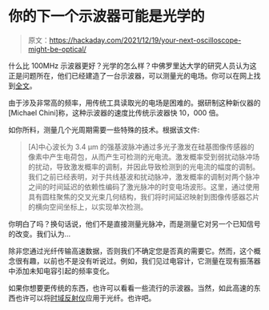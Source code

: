 # 你的下一个示波器可能是光学的

> 原文：<https://hackaday.com/2021/12/19/your-next-oscilloscope-might-be-optical/>

什么比 100MHz 示波器更好？光学的怎么样？中佛罗里达大学的研究人员认为这正是问题所在，他们已经建造了一台示波器，可以测量光的电场。你可以在网上找到[全文](https://www.nature.com/articles/s41566-021-00924-6)。

由于涉及非常高的频率，用传统工具读取光的电场是困难的。据研制这种新仪器的[Michael Chini]称，这种示波器的速度比传统示波器快 10，000 倍。

如你所料，测量几个光周期需要一些特殊的技术。根据该文件:

> [A]中心波长为 3.4 μm 的强基波脉冲通过多光子激发在硅基图像传感器的像素中产生电荷包，从而产生可检测的光电流。激发概率受到弱扰动脉冲场的扰动，导致激发概率的调制，并因此导致检测到的光电流的幅度的调制。我们之前已经表明，对于共线基波和扰动脉冲，激发概率的调制对两个脉冲之间的时间延迟的依赖性编码了激光脉冲的时变电场波形。这里，通过使用具有圆柱聚焦的交叉光束几何结构，我们将时间延迟映射到图像传感器芯片的横向空间坐标上，以实现单次检测。

你明白了吗？换句话说，他们不是直接测量光脉冲，而是测量它对另一个已知信号的改变。我们认为…

除非您通过光纤传输高速数据，否则我们不确定您是否真的需要它。然而，这个概念很有趣，以前也不是没有听说过。例如，我们见过电容计，它测量在现有振荡器中添加未知电容引起的频率变化。

如果你想要更传统的东西，也许可以看看一些流行的示波器。当然，如此高速的东西也许可以将[时域反射仪](https://hackaday.com/2020/12/14/dead-simple-time-domain-reflectometry-with-just-a-battery-and-an-oscilloscope/)应用于光纤。也许吧。